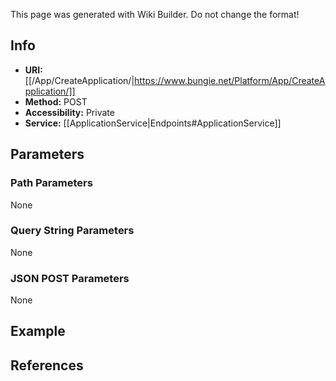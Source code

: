 <span class="wiki-builder">This page was generated with Wiki Builder. Do not change the format!</span>

## Info

* **URI:** [[/App/CreateApplication/|https://www.bungie.net/Platform/App/CreateApplication/]]
* **Method:** POST
* **Accessibility:** Private
* **Service:** [[ApplicationService|Endpoints#ApplicationService]]

## Parameters
### Path Parameters
None

### Query String Parameters
None

### JSON POST Parameters
None

## Example

## References
